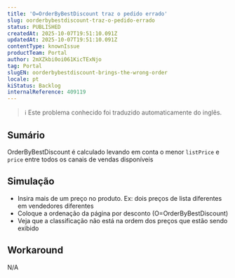 ```yaml
---
title: 'O=OrderByBestDiscount traz o pedido errado'
slug: oorderbybestdiscount-traz-o-pedido-errado
status: PUBLISHED
createdAt: 2025-10-07T19:51:10.091Z
updatedAt: 2025-10-07T19:51:10.091Z
contentType: knownIssue
productTeam: Portal
author: 2mXZkbi0oi061KicTExNjo
tag: Portal
slugEN: oorderbybestdiscount-brings-the-wrong-order
locale: pt
kiStatus: Backlog
internalReference: 409119
---
```


>ℹ️ Este problema conhecido foi traduzido automaticamente do inglês.

## Sumário


OrderByBestDiscount é calculado levando em conta o menor `listPrice` e `price` entre todos os canais de vendas disponíveis
## Simulação



- Insira mais de um preço no produto. Ex: dois preços de lista diferentes em vendedores diferentes
- Coloque a ordenação da página por desconto (O=OrderByBestDiscount)
- Veja que a classificação não está na ordem dos preços que estão sendo exibido
## Workaround


N/A